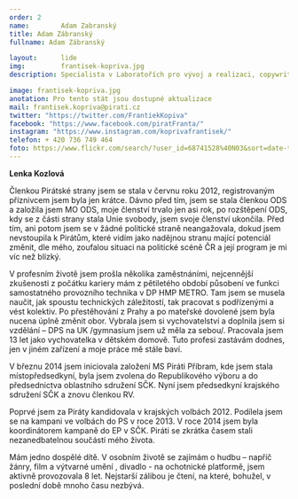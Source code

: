 ```yaml
---
order: 2
name:        Adam Zabranský
title: Adam Zábranský
fullname: Adam Zábranský

layout:      lide
img:         frantisek-kopriva.jpg
description: Specialista v Laboratořích pro vývoj a realizaci, copywriter.

image: frantisek-kopriva.jpg
anotation: Pro tento stát jsou dostupné aktualizace
mail: frantisek.kopriva@pirati.cz
twitter: "https://twitter.com/FrantiekKopiva"
facebook: "https://www.facebook.com/piratFranta/"
instagram: "https://www.instagram.com/koprivafrantisek/"
telefon: + 420 736 749 464
foto: https://www.flickr.com/search/?user_id=68741528%40N03&sort=date-taken-desc&view_all=1&text=franti%C5%A1ek%20kop%C5%99iva
---
```


**Lenka Kozlová**

Členkou Pirátské strany jsem se stala v červnu roku 2012, registrovaným příznivcem jsem byla jen krátce. Dávno před tím, jsem se stala členkou ODS a založila jsem MO ODS, moje členství trvalo jen asi rok, po rozštěpení ODS, kdy se z části strany stala Unie svobody, jsem svoje členství ukončila. Před tím, ani potom jsem se v žádné politické straně neangažovala, dokud jsem nevstoupila k Pirátům, které vidím jako nadějnou stranu mající potenciál změnit, dle mého, zoufalou situaci na politické scéně ČR a její program je mi víc než blízký.

V profesním životě jsem prošla několika zaměstnáními, nejcennější zkušenosti z počátku kariery mám z pětiletého období působení ve funkci samostatného provozního technika v DP HMP METRO. Tam jsem se musela naučit, jak spoustu technických záležitostí, tak pracovat s podřízenými a vést kolektiv. Po přestěhování z Prahy a po mateřské dovolené jsem byla nucena úplně změnit obor. Vybrala jsem si vychovatelství a doplnila jsem si vzdělání – DPS na UK /gymnasium jsem už měla za sebou/. Pracovala jsem 13 let jako vychovatelka v dětském domově. Tuto profesi zastávám dodnes, jen v jiném zařízení a moje práce mě stále baví.

V březnu 2014 jsem iniciovala založení MS Piráti Příbram, kde jsem stala místopředsedkyní, byla jsem zvolena do Republikového výboru a do předsednictva oblastního sdružení SČK. Nyní jsem předsedkyní krajského sdružení SČK a znovu členkou RV.

Poprvé jsem za Piráty kandidovala v krajských volbách 2012. Podílela jsem se na kampani ve volbách do PS v roce 2013. V roce 2014 jsem byla koordinátorem kampaně do EP v SČK. Piráti se zkrátka časem stali nezanedbatelnou součástí mého života.

Mám jedno dospělé dítě. V osobním životě se zajímám o hudbu – napříč žánry, film a výtvarné umění , divadlo - na ochotnické platformě, jsem aktivně provozovala 8 let. Nejstarší zálibou je čtení, na které, bohužel, v poslední době mnoho času nezbývá.
